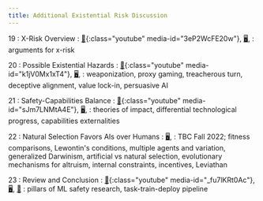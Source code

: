 ```yaml
---
title: Additional Existential Risk Discussion
---
```


19
: X-Risk Overview
: [🎥](#media-popup){:class="youtube" media-id="3eP2WcFE20w"}, [🖥️](https://docs.google.com/presentation/d/19IuBw7GsO6MEeOQIAbY6imDnWLSLT4Fzk2PAW6xq_gA/edit?usp=sharing),
: arguments for x-risk

20
: Possible Existential Hazards
: [🎥](#media-popup){:class="youtube" media-id="k1jV0Mx1xT4"}, [🖥️](https://docs.google.com/presentation/d/1tp65f22ZhWoKdie6VNrh2nY1dWLoK_0WXSSXzdBYLt4/edit?usp=sharing),
: weaponization, proxy gaming, treacherous turn, deceptive alignment, value lock-in, persuasive AI

21
: Safety-Capabilities Balance
: [🎥](#media-popup){:class="youtube" media-id="sJm7LNMtA4E"}, [🖥️](https://docs.google.com/presentation/d/1P2VsZClM6YsK_vYtO66Yt-JeKlCFBABK-4ieZf0F2B4/edit?usp=sharing),
: theories of impact, differential technological progress, capabilities externalities

22
: Natural Selection Favors AIs over Humans
: [🖥️](https://docs.google.com/presentation/d/1asx5L-tEk5mZTxvO2xzty_YII8fUy7XNgv6Fh55IUBM/edit?usp=sharing),
: TBC Fall 2022; fitness comparisons, Lewontin's conditions, multiple agents and variation, generalized Darwinism, artificial vs natural selection, evolutionary mechanisms for altruism, internal constraints, incentives, Leviathan

23
: Review and Conclusion
: [🎥](#media-popup){:class="youtube" media-id="_fu7lKRt0Ac"}, [🖥️](https://docs.google.com/presentation/d/1EL9ogIdzapL8_tZMMTw0CfhusRmHtnqA9uh3Wcoutj4/edit?usp=sharing), [📝](https://drive.google.com/file/d/1bKAyPeWSz4_jr3vdm2rHKrWu_xe-CNv_/view?usp=sharing)
: pillars of ML safety research, task-train-deploy pipeline
